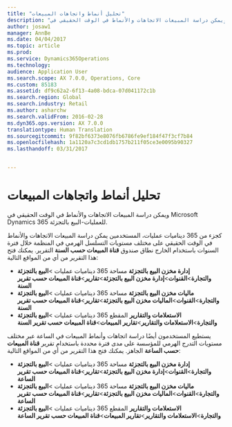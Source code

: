 ```yaml
---
title: "تحليل أنماط واتجاهات المبيعات"
description: "ويمكن دراسة المبيعات الاتجاهات والأنماط في الوقت الحقيقي في Microsoft Dynamics 365 للعمليات-البيع بالتجزئة."
author: josaw1
manager: AnnBe
ms.date: 04/04/2017
ms.topic: article
ms.prod: 
ms.service: Dynamics365Operations
ms.technology: 
audience: Application User
ms.search.scope: AX 7.0.0, Operations, Core
ms.custom: 85183
ms.assetid: df9c62a2-6f13-4a08-bdca-07d041172c1b
ms.search.region: Global
ms.search.industry: Retail
ms.author: asharchw
ms.search.validFrom: 2016-02-28
ms.dyn365.ops.version: AX 7.0.0
translationtype: Human Translation
ms.sourcegitcommit: 9f82bf6373e8076fb6786fe9ef184f47f3cf7b84
ms.openlocfilehash: 1a1120a7c3cd1db1757b211f05ce3e0095b90327
ms.lasthandoff: 03/31/2017


---
```


# <a name="analyze-sales-trends-and-patterns"></a>تحليل أنماط واتجاهات المبيعات

ويمكن دراسة المبيعات الاتجاهات والأنماط في الوقت الحقيقي في Microsoft Dynamics 365 للعمليات-البيع بالتجزئة.

كجزء من 365 ديناميات عمليات، المستخدمين يمكن دراسة المبيعات الاتجاهات والأنماط في الوقت الحقيقي على مختلف مستويات التسلسل الهرمي في المنظمة خلال فترة السنوات باستخدام الخارج نطاق صندوق **قناة المبيعات حسب السنة** التقرير. يمكنك فتح هذا التقرير من أي من المواقع التالية:

-   **إدارة مخزن البيع بالتجزئة** مساحة 365 ديناميات عمليات &gt;**البيع بالتجزئة والتجارة**&gt;**القنوات**&gt;**إدارة مخزن البيع بالتجزئة**&gt;**تقارير**&gt;**قناة المبيعات حسب تقرير السنة**
-   **ماليات مخزن البيع بالتجزئة** مساحة 365 ديناميات عمليات &gt;**البيع بالتجزئة والتجارة**&gt;**القنوات**&gt;**الماليات مخزن البيع بالتجزئة**&gt;**تقارير**&gt;**قناة المبيعات حسب تقرير السنة**
-   **الاستعلامات والتقارير** المقطع 365 ديناميات عمليات &gt;**البيع بالتجزئة والتجارة**&gt;**الاستعلامات والتقارير**&gt;**تقارير المبيعات**&gt;**قناة المبيعات حسب تقرير السنة**

يستطيع المستخدمون أيضًا دراسة اتجاهات وأنماط المبيعات في الساعة عبر مختلف مستويات التدرج الهرمي للمؤسسة على مدى فترة محددة باستخدام تقرير **قناة المبيعات حسب الساعة‬** الجاهز. يمكنك فتح هذا التقرير من أي من المواقع التالية:

-   **إدارة مخزن البيع بالتجزئة** مساحة 365 ديناميات عمليات &gt;**البيع بالتجزئة والتجارة**&gt;**القنوات**&gt;**إدارة مخزن البيع بالتجزئة**&gt;**تقارير**&gt;**قناة المبيعات حسب تقرير الساعة**
-   **ماليات مخزن البيع بالتجزئة** مساحة 365 ديناميات عمليات &gt;**البيع بالتجزئة والتجارة**&gt;**القنوات**&gt;**الماليات مخزن البيع بالتجزئة**&gt;**تقارير**&gt;**قناة المبيعات حسب تقرير الساعة**
-   **الاستعلامات والتقارير** المقطع 365 ديناميات عمليات &gt;**البيع بالتجزئة والتجارة**&gt;**الاستعلامات والتقارير**&gt;**تقارير المبيعات**&gt;**قناة المبيعات حسب تقرير الساعة**

